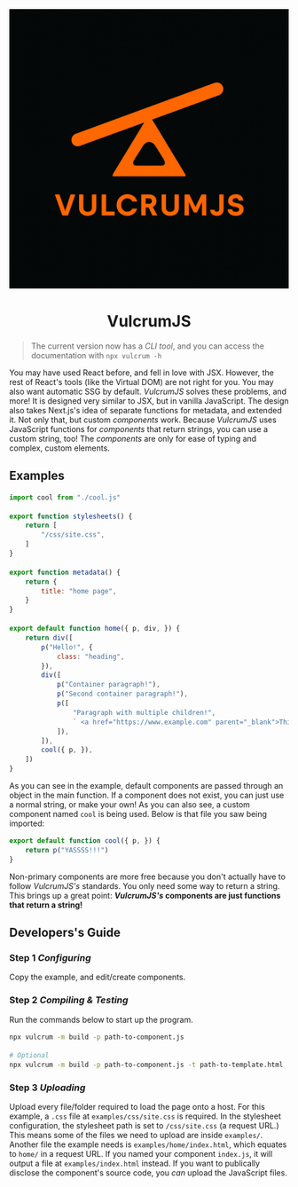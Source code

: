<div align="center">
    <img src="https://github.com/FloorTech/VulcrumJS/blob/5825547933daebc56eacfb80cbd9466855402d48/gh-content/VulcrumJS%20Logo.jpeg" />
    <h1>VulcrumJS</h1>
</div>

> The current version now has a *CLI tool*, and you can access the documentation with `npx vulcrum -h`

You may have used React before, and fell in love with JSX. However, the rest of React's tools (like the Virtual DOM) are not right for you. You may also want automatic SSG by default. *VulcrumJS* solves these problems, and more! It is designed very similar to JSX, but in vanilla JavaScript. The design also takes Next.js's idea of separate functions for metadata, and extended it. Not only that, but custom *components* work. Because *VulcrumJS* uses JavaScript functions for *components* that return strings, you can use a custom string, too! The *components* are only for ease of typing and complex, custom elements.

## Examples

```javascript
import cool from "./cool.js"

export function stylesheets() {
    return [
        "/css/site.css",
    ]
}

export function metadata() {
    return {
        title: "home page",
    }
}

export default function home({ p, div, }) {
    return div([
        p("Hello!", {
            class: "heading",
        }),
        div([
            p("Container paragraph!"),
            p("Second container paragraph!"),
            p([
                "Paragraph with multiple children!",
                ` <a href="https://www.example.com" parent="_blank">This is a link inside a paragraph!</a>`,
            ]),
        ]),
        cool({ p, }),
    ])
}
```

As you can see in the example, default components are passed through an object in the main function. If a component does not exist, you can just use a normal string, or make your own! As you can also see, a custom component named `cool` is being used. Below is that file you saw being imported:

```javascript
export default function cool({ p, }) {
    return p("YASSSS!!!")
}
```

Non-primary components are more free because you don't actually have to follow *VulcrumJS's* standards. You only need some way to return a string. This brings up a great point: ***VulcrumJS's* components are just functions that return a string!**

## Developers's Guide

### Step 1 *Configuring*

Copy the example, and edit/create components.

### Step 2 *Compiling & Testing*

Run the commands below to start up the program.

```bash
npx vulcrum -m build -p path-to-component.js

# Optional
npx vulcrum -m build -p path-to-component.js -t path-to-template.html
```

### Step 3 *Uploading*

Upload every file/folder required to load the page onto a host. For this example, a `.css` file at `examples/css/site.css` is required. In the stylesheet configuration, the stylesheet path is set to `/css/site.css` (a request URL.) This means some of the files we need to upload are inside `examples/`. Another file the example needs is `examples/home/index.html`, which equates to `home/` in a request URL. If you named your component `index.js`, it will output a file at `examples/index.html` instead. If you want to publically disclose the component's source code, you *can* upload the JavaScript files.
